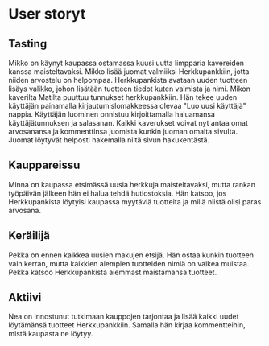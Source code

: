 # User storyt

## Tasting

Mikko on käynyt kaupassa ostamassa kuusi uutta limpparia kavereiden kanssa maisteltavaksi. 
Mikko lisää juomat valmiiksi Herkkupankkiin, jotta niiden arvostelu on helpompaa. 
Herkkupankista avataan uuden tuotteen lisäys valikko, johon lisätään tuotteen tiedot kuten valmista ja nimi.
Mikon kaverilta Matilta puuttuu tunnukset herkkupankkiin. Hän tekee uuden käyttäjän painamalla kirjautumislomakkeessa olevaa "Luo uusi käyttäjä" nappia.
Käyttäjän luominen onnistuu kirjoittamalla haluamansa käyttäjätunnuksen ja salasanan. 
Kaikki kaverukset voivat nyt antaa omat arvosanansa ja kommenttinsa juomista kunkin juoman omalta sivulta.
Juomat löytyvät helposti hakemalla niitä sivun hakukentästä.

## Kauppareissu

Minna on kaupassa etsimässä uusia herkkuja maisteltavaksi, mutta rankan työpäivän jälkeen hän ei halua tehdä hutiostoksia. 
Hän katsoo, jos Herkkupankista löytyisi kaupassa myytäviä tuotteita ja millä niistä olisi paras arvosana.

## Keräilijä

Pekka on ennen kaikkea uusien makujen etsijä. Hän ostaa kunkin tuotteen vain kerran, mutta kaikkien aiempien tuotteiden nimiä on vaikea muistaa.
Pekka katsoo Herkkupankista aiemmast maistamansa tuotteet.

## Aktiivi

Nea on innostunut tutkimaan kauppojen tarjontaa ja lisää kaikki uudet löytämänsä tuotteet Herkkupankkiin. Samalla hän kirjaa kommentteihin, mistä kaupasta ne löytyy.